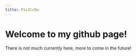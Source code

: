 ```yaml
---
title: P1x3lc0w
---
```


# Welcome to my github page!
There is not much currently here, more to come in the future!